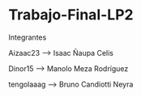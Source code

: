 # Trabajo-Final-LP2

Integrantes

Aizaac23 --> Isaac Ñaupa Celis

Dinor15 --> Manolo Meza Rodríguez

tengolaaag --> Bruno Candiotti Neyra

